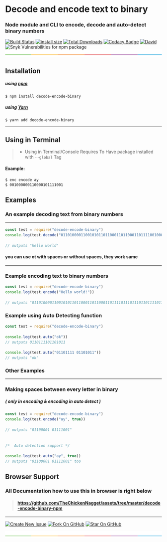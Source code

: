 # Decode and encode text to binary #
### Node module and CLI to encode, decode and auto-detect binary numbers ### 
[![Build Status](https://travis-ci.org/TheChickenNagget/decode-encode-binary.svg?branch=master)](https://travis-ci.org/TheChickenNagget/decode-encode-binary)
[![install size](https://packagephobia.now.sh/badge?p=decode-encode-binary)](https://packagephobia.now.sh/result?p=decode-encode-binary)
[![Total Downloads](https://badgen.net/npm/dt/decode-encode-binary)](https://www.npmjs.com/package/decode-encode-binary)
[![Codacy Badge](https://api.codacy.com/project/badge/Grade/f94a6e8d8fc448e8b34eb4937144446d)](https://www.codacy.com/manual/chickennagget14/decode-encode-binary?utm_source=github.com&amp;utm_medium=referral&amp;utm_content=TheChickenNagget/decode-encode-binary&amp;utm_campaign=Badge_Grade)     [![David](https://img.shields.io/david/dev/thechickennagget/decode-encode-binary)](https://david-dm.org/thechickennagget/decode-encode-binary) ![Snyk Vulnerabilities for npm package](https://img.shields.io/snyk/vulnerabilities/npm/decode-encode-binary)
![Line](https://github.com/TheChickenNagget/assets/raw/master/images/line.png)
## Installation ##
##### using [npm](https://www.npmjs.com/package/decode-encode-binary) #####
```shell
$ npm install decode-encode-binary
```
##### using [Yarn](https://yarnpkg.com/en/package/decode-encode-binary) #####
```shell
$ yarn add decode-encode-binary
```
------
## Using in Terminal ##
> - Using in Terminal/Console Requires To Have package installed with `--global` Tag

#### Example: ####
```shell
$ enc encode ay
$ 001000000110000101111001
```
## Examples ##
### An example decoding text from binary numbers ###
------
```js
const test = require("decode-encode-binary")
console.log(test.decode("0110100001100101011011000110110001101111001000000111011101101111011100100110110001100100"))

// outputs "hello world"
```
#### you can use ot with spaces or without spaces, they work same ####
------

### Example encoding text to binary numbers ###
```js
const test = require("decode-encode-binary")
console.log(test.encode("Hello world!"))

// outputs "01101000011001010110110001101100011011110111011101101111011100100110110001100100"
 ```

### Example using Auto Detecting function ###
```js
const test = require("decode-encode-binary")

console.log(test.auto("ok"))
// outputs 0110111101101011

console.log(test.auto("01101111 01101011"))  
// outputs "ok"

```

### Other Examples ###
------
### Making spaces between every letter in binary ###
##### ( only in encoding & encoding in auto detect ) #####
```js
const test = require("decode-encode-binary")
console.log(test.encode("ay", true))

// outputs "01100001 01111001"


/*  Auto detection support */

console.log(test.auto("ay", true))
// outputs "01100001 01111001" too
```

## Browser Support ##
### All Documentation how to use this in browser is right below ###
> #### **https://github.com/TheChickenNagget/assets/tree/master/decode-encode-binary-npm**
------
[![Create New Issue](https://img.shields.io/badge/-Create%20Issue-red?style=for-the-badge)](https://github.com/TheChickenNagget/decode-encode-binary/issues/new)
[![Fork On GitHub](https://img.shields.io/badge/-Fork%20on%20Github-orange?style=for-the-badge)](https://github.com/TheChickenNagget/decode-encode-binary/fork)
[![Star On GitHub](https://img.shields.io/badge/-Star%20on%20Github-yellow?style=for-the-badge)](https://github.com/TheChickenNagget/decode-encode-binary/stargazers)

![Line](https://github.com/TheChickenNagget/assets/raw/master/images/line.png)
